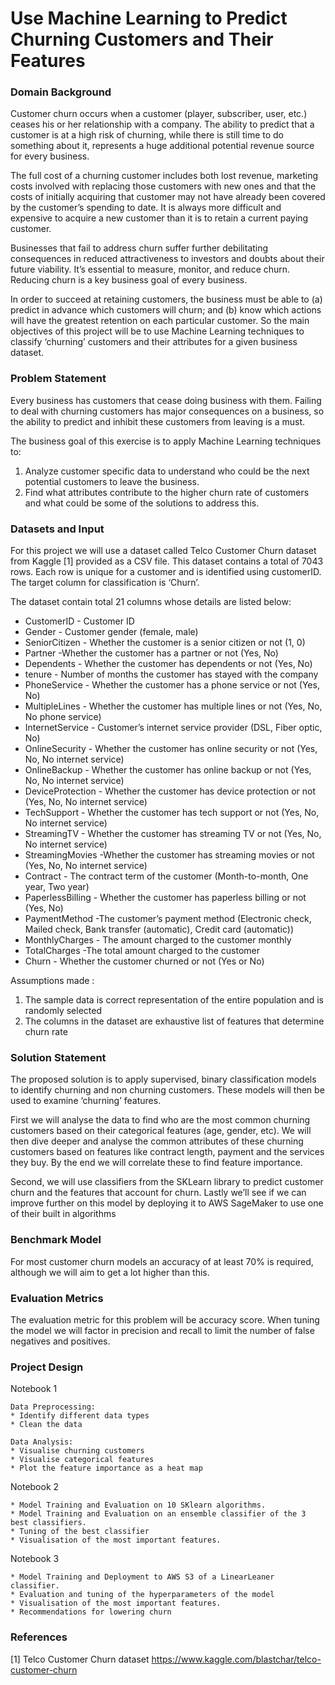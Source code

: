 <h1> Use Machine Learning to Predict Churning Customers and Their Features </h1>

<h3>Domain Background</h3>

Customer churn occurs when a customer (player, subscriber, user, etc.) ceases his or her relationship with a company.
The ability to predict that a customer is at a high risk of churning, while there is still time to do something about it, represents a huge additional potential revenue source for every business.

The full cost of a churning customer includes both lost revenue, marketing costs involved with replacing those customers with new ones and that the costs of initially acquiring that customer may not have already been covered by the customer’s spending to date. It is always more difficult and expensive to acquire a new customer than it is to retain a current paying customer.

Businesses that fail to address churn suffer further debilitating consequences in reduced attractiveness to investors and doubts about their future viability. It’s essential to measure, monitor, and reduce churn. ​Reducing churn is a key business goal of every business.

In order to succeed at retaining customers, the business must be able to
(a) predict in advance which customers will churn; and
(b) know which actions will have the greatest retention on each particular customer.
So the main objectives of this project will be to use Machine Learning techniques to classify ‘churning’ customers and their attributes for a given business dataset.

<h3>Problem Statement</h3>

Every business has customers that cease doing business with them. Failing to deal with churning customers has major consequences on a business, so the ability to predict and inhibit these customers from leaving is a must.

The business goal of this exercise is to apply Machine Learning techniques to:
1. Analyze customer specific data to understand who could be the next potential customers to
leave the business.
2. Find what attributes contribute to the higher churn rate of customers and what could be
some of the solutions to address this.

<h3>Datasets and Input</h3>
For this project we will use a dataset called Telco Customer Churn dataset from Kaggle [1] provided as a CSV file.
This dataset contains a total of 7043 rows. Each row is unique for a customer and is identified using customerID. The target column for classification is ‘Churn’.
   
 The dataset contain total 21 columns whose details are listed below:
* CustomerID - Customer ID
* Gender - Customer gender (female, male)
* SeniorCitizen - Whether the customer is a senior citizen or not (1, 0)
* Partner -Whether the customer has a partner or not (Yes, No)
* Dependents - Whether the customer has dependents or not (Yes, No)
* tenure - Number of months the customer has stayed with the company
* PhoneService - Whether the customer has a phone service or not (Yes, No)
* MultipleLines - Whether the customer has multiple lines or not (Yes, No, No phone service)
* InternetService - Customer’s internet service provider (DSL, Fiber optic, No)
* OnlineSecurity - Whether the customer has online security or not (Yes, No, No internet
service)
* OnlineBackup - Whether the customer has online backup or not (Yes, No, No internet
service)
* DeviceProtection - Whether the customer has device protection or not (Yes, No, No internet
service)
* TechSupport - Whether the customer has tech support or not (Yes, No, No internet service)
* StreamingTV - Whether the customer has streaming TV or not (Yes, No, No internet service)
* StreamingMovies -Whether the customer has streaming movies or not (Yes, No, No internet
service)
* Contract - The contract term of the customer (Month-to-month, One year, Two year)
* PaperlessBilling - Whether the customer has paperless billing or not (Yes, No)
* PaymentMethod -The customer’s payment method (Electronic check, Mailed check, Bank
transfer (automatic), Credit card (automatic))
* MonthlyCharges - The amount charged to the customer monthly
* TotalCharges -The total amount charged to the customer
* Churn - Whether the customer churned or not (Yes or No)

Assumptions made :
1. The sample data is correct representation of the entire population and is randomly selected
2. The columns in the dataset are exhaustive list of features that determine churn rate

<h3>Solution Statement</h3>

The proposed solution is to apply supervised, binary classification models to identify churning and non churning customers. These models will then be used to examine ‘churning’ features.

First we will analyse the data to find who are the most common churning customers based on their categorical features (age, gender, etc). We will then dive deeper and analyse the common attributes of these churning customers based on features like contract length, payment and the services they buy. By the end we will correlate these to find feature importance.

Second, we will use classifiers from the SKLearn library to predict customer churn and the features that account for churn.
Lastly we’ll see if we can improve further on this model by deploying it to AWS SageMaker to use one of their built in algorithms
 
<h3>Benchmark Model</h3>

For most customer churn models an accuracy of at least 70% is required, although we will aim to get a lot higher than this.

<h3>Evaluation Metrics</h3>

The evaluation metric for this problem will be accuracy score.
When tuning the model we will factor in precision and recall to limit the number of false negatives and positives.

<h3>Project Design</h3>

Notebook 1

	Data Preprocessing:
	* Identify different data types
	* Clean the data

	Data Analysis:
	* Visualise churning customers
	* Visualise categorical features
	* Plot the feature importance as a heat map

Notebook 2

	* Model Training and Evaluation on 10 SKlearn algorithms.
	* Model Training and Evaluation on an ensemble classifier of the 3 best classifiers.
	* Tuning of the best classifier
	* Visualisation of the most important features.

Notebook 3

	* Model Training and Deployment to AWS S3 of a LinearLeaner classifier.
	* Evaluation and tuning of the hyperparameters of the model
	* Visualisation of the most important features.
	* Recommendations for lowering churn

<h3>References</h3>

[1] Telco Customer Churn dataset ​https://www.kaggle.com/blastchar/telco-customer-churn
